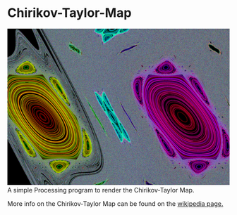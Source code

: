 # Chirikov-Taylor-Map

![alt text](https://github.com/briagd/Chirikov-Taylor-Map/blob/master/stdMap.png "Chirikov-Taylor Map")</br>
A simple Processing program to render the Chirikov-Taylor Map.

More info on the Chirikov-Taylor Map can be found on the [wikipedia page.](https://en.wikipedia.org/wiki/Standard_map)
